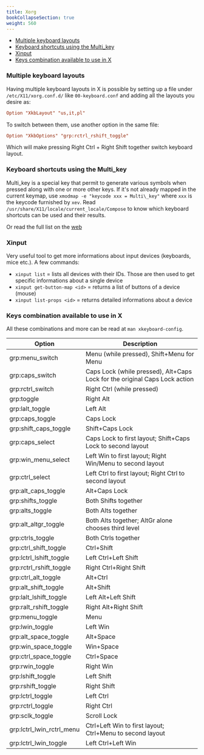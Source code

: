 ```yaml
---
title: Xorg
bookCollapseSection: true
weight: 560
---
```


<!-- vim-markdown-toc GFM -->

* [Multiple keyboard layouts](#multiple-keyboard-layouts)
* [Keyboard shortcuts using the Multi\_key](#keyboard-shortcuts-using-the-multi_key)
* [Xinput](#xinput)
* [Keys combination available to use in X](#keys-combination-available-to-use-in-x)

<!-- vim-markdown-toc -->

### Multiple keyboard layouts

Having multiple keyboard layouts in X is possible by setting up a file under `/etc/X11/xorg.conf.d/` like `00-keyboard.conf` and adding all the layouts you desire as:

```xorg.conf
Option "XkbLayout" "us,it,pl"
```

To switch between them, use another option in the same file:

```xorg.conf
Option "XkbOptions" "grp:rctrl_rshift_toggle"
```

Which will make pressing Right Ctrl + Right Shift together switch keyboard layout.

### Keyboard shortcuts using the Multi\_key

Multi\_key is a special key that permit to generate various symbols when pressed along with one or more other keys. If it's not already mapped in the current keymap, use `xmodmap -e "keycode xxx = Multi\_key"` where `xxx` is the keycode furnished by `xev`. Read `/usr/share/X11/locale/current_locale/Compose` to know which keyboard shortcuts can be used and their results.

Or read the full list on the [web](http://www.hermit.org/Linux/ComposeKeys.html)

### Xinput

Very useful tool to get more informations about input devices (keyboards, mice etc.). A few commands:

+ `xinput list` = lists all devices with their IDs. Those are then used to get specific informations about a single device
+ `xinput get-button-map <id>` = returns a list of buttons of a device (mouse)
+ `xinput list-props <id>` = returns detailed informations about a device

### Keys combination available to use in X

All these combinations and more can be read at `man xkeyboard-config`.

| Option				    |	 Description																  |
|---------------------------|---------------------------------------------------------------------------------|
| grp:menu_switch           |  Menu (while pressed), Shift+Menu for Menu                                      |
| grp:caps_switch           |  Caps Lock (while pressed), Alt+Caps Lock for the original Caps Lock action     |
| grp:rctrl_switch          |  Right Ctrl (while pressed)                                                     |
| grp:toggle                |  Right Alt                                                                      |
| grp:lalt_toggle           |  Left Alt                                                                       |
| grp:caps_toggle           |  Caps Lock                                                                      |
| grp:shift_caps_toggle     |  Shift+Caps Lock                                                                |
| grp:caps_select           |  Caps Lock to first layout; Shift+Caps Lock to second layout                    |
| grp:win_menu_select       |  Left Win to first layout; Right Win/Menu to second layout                      |
| grp:ctrl_select           |  Left Ctrl to first layout; Right Ctrl to second layout                         |
| grp:alt_caps_toggle       |  Alt+Caps Lock                                                                  |
| grp:shifts_toggle         |  Both Shifts together                                                           |
| grp:alts_toggle           |  Both Alts together                                                             |
| grp:alt_altgr_toggle      |  Both Alts together; AltGr alone chooses third level                            |
| grp:ctrls_toggle          |  Both Ctrls together                                                            |
| grp:ctrl_shift_toggle     |  Ctrl+Shift                                                                     |
| grp:lctrl_lshift_toggle   |  Left Ctrl+Left Shift                                                           |
| grp:rctrl_rshift_toggle   |  Right Ctrl+Right Shift                                                         |
| grp:ctrl_alt_toggle       |  Alt+Ctrl                                                                       |
| grp:alt_shift_toggle      |  Alt+Shift                                                                      |
| grp:lalt_lshift_toggle    |  Left Alt+Left Shift                                                            |
| grp:ralt_rshift_toggle    |  Right Alt+Right Shift                                                          |
| grp:menu_toggle           |  Menu                                                                           |
| grp:lwin_toggle           |  Left Win                                                                       |
| grp:alt_space_toggle      |  Alt+Space                                                                      |
| grp:win_space_toggle      |  Win+Space                                                                      |
| grp:ctrl_space_toggle     |  Ctrl+Space                                                                     |
| grp:rwin_toggle           |  Right Win                                                                      |
| grp:lshift_toggle         |  Left Shift                                                                     |
| grp:rshift_toggle         |  Right Shift                                                                    |
| grp:lctrl_toggle          |  Left Ctrl                                                                      |
| grp:rctrl_toggle          |  Right Ctrl                                                                     |
| grp:sclk_toggle           |  Scroll Lock                                                                    |
| grp:lctrl_lwin_rctrl_menu |  Ctrl+Left Win to first layout; Ctrl+Menu to second layout                      |
| grp:lctrl_lwin_toggle     |  Left Ctrl+Left Win   														  |
